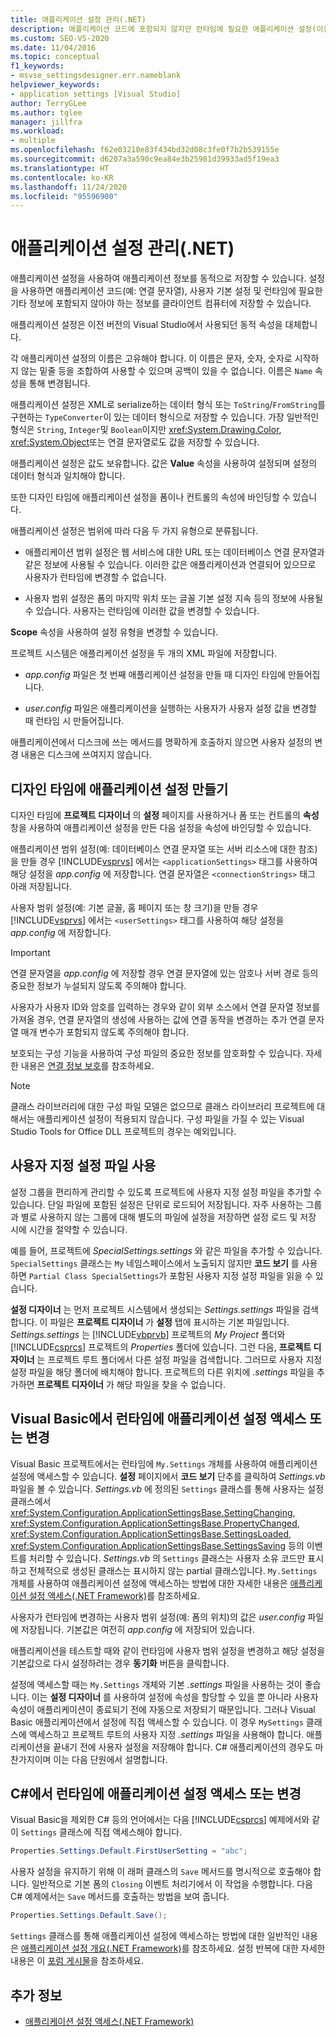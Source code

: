 ```yaml
---
title: 애플리케이션 설정 관리(.NET)
description: 애플리케이션 코드에 포함되지 않지만 런타임에 필요한 애플리케이션 설정(이전에는 동적 속성이라 함)을 관리하는 방법을 알아봅니다.
ms.custom: SEO-VS-2020
ms.date: 11/04/2016
ms.topic: conceptual
f1_keywords:
- msvse_settingsdesigner.err.nameblank
helpviewer_keywords:
- application settings [Visual Studio]
author: TerryGLee
ms.author: tglee
manager: jillfra
ms.workload:
- multiple
ms.openlocfilehash: f62e03210e83f434bd32d08c3fe0f7b2b539155e
ms.sourcegitcommit: d6207a3a590c9ea84e3b25981d39933ad5f19ea3
ms.translationtype: HT
ms.contentlocale: ko-KR
ms.lasthandoff: 11/24/2020
ms.locfileid: "95596900"
---
```

# <a name="manage-application-settings-net"></a>애플리케이션 설정 관리(.NET)

애플리케이션 설정을 사용하여 애플리케이션 정보를 동적으로 저장할 수 있습니다. 설정을 사용하면 애플리케이션 코드(예: 연결 문자열), 사용자 기본 설정 및 런타임에 필요한 기타 정보에 포함되지 않아야 하는 정보를 클라이언트 컴퓨터에 저장할 수 있습니다.

애플리케이션 설정은 이전 버전의 Visual Studio에서 사용되던 동적 속성을 대체합니다.

각 애플리케이션 설정의 이름은 고유해야 합니다. 이 이름은 문자, 숫자, 숫자로 시작하지 않는 밑줄 등을 조합하여 사용할 수 있으며 공백이 있을 수 없습니다. 이름은 `Name` 속성을 통해 변경됩니다.

애플리케이션 설정은 XML로 serialize하는 데이터 형식 또는 `ToString`/`FromString`를 구현하는 `TypeConverter`이 있는 데이터 형식으로 저장할 수 있습니다. 가장 일반적인 형식은 `String`, `Integer`및 `Boolean`이지만 <xref:System.Drawing.Color>, <xref:System.Object>또는 연결 문자열로도 값을 저장할 수 있습니다.

애플리케이션 설정은 값도 보유합니다. 값은 **Value** 속성을 사용하여 설정되며 설정의 데이터 형식과 일치해야 합니다.

또한 디자인 타임에 애플리케이션 설정을 폼이나 컨트롤의 속성에 바인딩할 수 있습니다.

애플리케이션 설정은 범위에 따라 다음 두 가지 유형으로 분류됩니다.

- 애플리케이션 범위 설정은 웹 서비스에 대한 URL 또는 데이터베이스 연결 문자열과 같은 정보에 사용될 수 있습니다. 이러한 값은 애플리케이션과 연결되어 있으므로 사용자가 런타임에 변경할 수 없습니다.

- 사용자 범위 설정은 폼의 마지막 위치 또는 글꼴 기본 설정 지속 등의 정보에 사용될 수 있습니다. 사용자는 런타임에 이러한 값을 변경할 수 있습니다.

**Scope** 속성을 사용하여 설정 유형을 변경할 수 있습니다.

프로젝트 시스템은 애플리케이션 설정을 두 개의 XML 파일에 저장합니다.

- *app.config* 파일은 첫 번째 애플리케이션 설정을 만들 때 디자인 타임에 만들어집니다.

- *user.config* 파일은 애플리케이션을 실행하는 사용자가 사용자 설정 값을 변경할 때 런타임 시 만들어집니다.

애플리케이션에서 디스크에 쓰는 메서드를 명확하게 호출하지 않으면 사용자 설정의 변경 내용은 디스크에 쓰여지지 않습니다.

## <a name="create-application-settings-at-design-time"></a>디자인 타임에 애플리케이션 설정 만들기

디자인 타임에 **프로젝트 디자이너** 의 **설정** 페이지를 사용하거나 폼 또는 컨트롤의 **속성** 창을 사용하여 애플리케이션 설정을 만든 다음 설정을 속성에 바인딩할 수 있습니다.

애플리케이션 범위 설정(예: 데이터베이스 연결 문자열 또는 서버 리소스에 대한 참조)을 만들 경우 [!INCLUDE[vsprvs](../code-quality/includes/vsprvs_md.md)] 에서는 `<applicationSettings>` 태그를 사용하여 해당 설정을 *app.config* 에 저장합니다. 연결 문자열은 `<connectionStrings>` 태그 아래 저장됩니다.

사용자 범위 설정(예: 기본 글꼴, 홈 페이지 또는 창 크기)을 만들 경우 [!INCLUDE[vsprvs](../code-quality/includes/vsprvs_md.md)] 에서는 `<userSettings>` 태그를 사용하여 해당 설정을 *app.config* 에 저장합니다.

> [!IMPORTANT]
> 연결 문자열을 *app.config* 에 저장할 경우 연결 문자열에 있는 암호나 서버 경로 등의 중요한 정보가 누설되지 않도록 주의해야 합니다.
>
> 사용자가 사용자 ID와 암호를 입력하는 경우와 같이 외부 소스에서 연결 문자열 정보를 가져올 경우, 연결 문자열의 생성에 사용하는 값에 연결 동작을 변경하는 추가 연결 문자열 매개 변수가 포함되지 않도록 주의해야 합니다.
>
> 보호되는 구성 기능을 사용하여 구성 파일의 중요한 정보를 암호화할 수 있습니다. 자세한 내용은 [연결 정보 보호](/dotnet/framework/data/adonet/protecting-connection-information)를 참조하세요.

> [!NOTE]
> 클래스 라이브러리에 대한 구성 파일 모델은 없으므로 클래스 라이브러리 프로젝트에 대해서는 애플리케이션 설정이 적용되지 않습니다. 구성 파일을 가질 수 있는 Visual Studio Tools for Office DLL 프로젝트의 경우는 예외입니다.

## <a name="use-customized-settings-files"></a>사용자 지정 설정 파일 사용

설정 그룹을 편리하게 관리할 수 있도록 프로젝트에 사용자 지정 설정 파일을 추가할 수 있습니다. 단일 파일에 포함된 설정은 단위로 로드되어 저장됩니다. 자주 사용하는 그룹과 별로 사용하지 않는 그룹에 대해 별도의 파일에 설정을 저장하면 설정 로드 및 저장 시에 시간을 절약할 수 있습니다.

예를 들어, 프로젝트에 *SpecialSettings.settings* 와 같은 파일을 추가할 수 있습니다. `SpecialSettings` 클래스는 `My` 네임스페이스에서 노출되지 않지만 **코드 보기** 를 사용하면 `Partial Class SpecialSettings`가 포함된 사용자 지정 설정 파일을 읽을 수 있습니다.

**설정 디자이너** 는 먼저 프로젝트 시스템에서 생성되는 *Settings.settings* 파일을 검색합니다. 이 파일은 **프로젝트 디자이너** 가 **설정** 탭에 표시하는 기본 파일입니다. *Settings.settings* 는 [!INCLUDE[vbprvb](../code-quality/includes/vbprvb_md.md)] 프로젝트의 *My Project* 폴더와 [!INCLUDE[csprcs](../data-tools/includes/csprcs_md.md)] 프로젝트의 *Properties* 폴더에 있습니다. 그런 다음, **프로젝트 디자이너** 는 프로젝트 루트 폴더에서 다른 설정 파일을 검색합니다. 그러므로 사용자 지정 설정 파일을 해당 폴더에 배치해야 합니다. 프로젝트의 다른 위치에 *.settings* 파일을 추가하면 **프로젝트 디자이너** 가 해당 파일을 찾을 수 없습니다.

## <a name="access-or-change-application-settings-at-run-time-in-visual-basic"></a>Visual Basic에서 런타임에 애플리케이션 설정 액세스 또는 변경

Visual Basic 프로젝트에서는 런타임에 `My.Settings` 개체를 사용하여 애플리케이션 설정에 액세스할 수 있습니다. **설정** 페이지에서 **코드 보기** 단추를 클릭하여 *Settings.vb* 파일을 볼 수 있습니다. *Settings.vb* 에 정의된 `Settings` 클래스를 통해 사용자는 설정 클래스에서 <xref:System.Configuration.ApplicationSettingsBase.SettingChanging>, <xref:System.Configuration.ApplicationSettingsBase.PropertyChanged>, <xref:System.Configuration.ApplicationSettingsBase.SettingsLoaded>, <xref:System.Configuration.ApplicationSettingsBase.SettingsSaving> 등의 이벤트를 처리할 수 있습니다. *Settings.vb* 의 `Settings` 클래스는 사용자 소유 코드만 표시하고 전체적으로 생성된 클래스는 표시하지 않는 partial 클래스입니다. `My.Settings` 개체를 사용하여 애플리케이션 설정에 액세스하는 방법에 대한 자세한 내용은 [애플리케이션 설정 액세스(.NET Framework)](/dotnet/visual-basic/developing-apps/programming/app-settings/accessing-application-settings)를 참조하세요.

사용자가 런타임에 변경하는 사용자 범위 설정(예: 폼의 위치)의 값은 *user.config* 파일에 저장됩니다. 기본값은 여전히 *app.config* 에 저장되어 있습니다.

애플리케이션을 테스트할 때와 같이 런타임에 사용자 범위 설정을 변경하고 해당 설정을 기본값으로 다시 설정하려는 경우 **동기화** 버튼을 클릭합니다.

설정에 액세스할 때는 `My.Settings` 개체와 기본 *.settings* 파일을 사용하는 것이 좋습니다. 이는 **설정 디자이너** 를 사용하여 설정에 속성을 할당할 수 있을 뿐 아니라 사용자 속성이 애플리케이션이 종료되기 전에 자동으로 저장되기 때문입니다. 그러나 Visual Basic 애플리케이션에서 설정에 직접 액세스할 수 있습니다. 이 경우 `MySettings` 클래스에 액세스하고 프로젝트 루트의 사용자 지정 *.settings* 파일을 사용해야 합니다. 애플리케이션을 끝내기 전에 사용자 설정을 저장해야 합니다. C# 애플리케이션의 경우도 마찬가지이며 이는 다음 단원에서 설명합니다.

<!-- markdownlint-disable MD003 MD020 -->
## <a name="access-or-change-application-settings-at-run-time-in-c"></a>C#에서 런타임에 애플리케이션 설정 액세스 또는 변경
<!-- markdownlint-enable MD003 MD020 -->

Visual Basic을 제외한 C# 등의 언어에서는 다음 [!INCLUDE[csprcs](../data-tools/includes/csprcs_md.md)] 예제에서와 같이 `Settings` 클래스에 직접 액세스해야 합니다.

```csharp
Properties.Settings.Default.FirstUserSetting = "abc";
```

사용자 설정을 유지하기 위해 이 래퍼 클래스의 `Save` 메서드를 명시적으로 호출해야 합니다. 일반적으로 기본 폼의 `Closing` 이벤트 처리기에서 이 작업을 수행합니다. 다음 C# 예제에서는 `Save` 메서드를 호출하는 방법을 보여 줍니다.

```csharp
Properties.Settings.Default.Save();
```

`Settings` 클래스를 통해 애플리케이션 설정에 액세스하는 방법에 대한 일반적인 내용은 [애플리케이션 설정 개요(.NET Framework)](/dotnet/framework/winforms/advanced/application-settings-overview)를 참조하세요. 설정 반복에 대한 자세한 내용은 이 [포럼 게시물](https://social.msdn.microsoft.com/Forums/vstudio/40fbb470-f1e8-4a02-a4a0-9f62b54d0fc4/is-this-possible-propertiessettingsdefault?forum=csharpgeneral)을 참조하세요.

## <a name="see-also"></a>추가 정보

- [애플리케이션 설정 액세스(.NET Framework)](/dotnet/visual-basic/developing-apps/programming/app-settings/accessing-application-settings)
